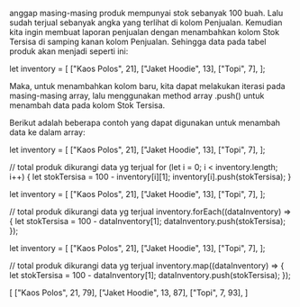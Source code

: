 <!-- Menambahkan Data Array Multidimensi -->
anggap masing-masing produk mempunyai stok sebanyak 100 buah. Lalu sudah terjual sebanyak angka yang terlihat di kolom Penjualan. Kemudian kita ingin membuat laporan penjualan dengan menambahkan kolom Stok Tersisa di samping kanan kolom Penjualan. Sehingga data pada tabel produk akan menjadi seperti ini:

let inventory = [
  ["Kaos Polos", 21],
  ["Jaket Hoodie", 13],
  ["Topi", 7],
];

Maka, untuk menambahkan kolom baru, kita dapat melakukan iterasi pada masing-masing array, lalu menggunakan method array .push() untuk menambah data pada kolom Stok Tersisa.

Berikut adalah beberapa contoh yang dapat digunakan untuk menambah data ke dalam array:

<!-- Menggunakan .for(): -->
let inventory = [
  ["Kaos Polos", 21],
  ["Jaket Hoodie", 13],
  ["Topi", 7],
];

// total produk dikurangi data yg terjual
for (let i = 0; i < inventory.length; i++) {
  let stokTersisa = 100 - inventory[i][1];
  inventory[i].push(stokTersisa);
}

<!-- Menggunakan .forEach(): -->
let inventory = [
  ["Kaos Polos", 21],
  ["Jaket Hoodie", 13],
  ["Topi", 7],
];

// total produk dikurangi data yg terjual
inventory.forEach((dataInventory) => {
  let stokTersisa = 100 - dataInventory[1];
  dataInventory.push(stokTersisa);
});

<!-- Menggunakan .map(): -->
let inventory = [
  ["Kaos Polos", 21],
  ["Jaket Hoodie", 13],
  ["Topi", 7],
];

// total produk dikurangi data yg terjual
inventory.map((dataInventory) => {
  let stokTersisa = 100 - dataInventory[1];
  dataInventory.push(stokTersisa);
});

<!-- Output: -->
[
   ["Kaos Polos", 21, 79],
   ["Jaket Hoodie", 13, 87],
   ["Topi", 7, 93],
]